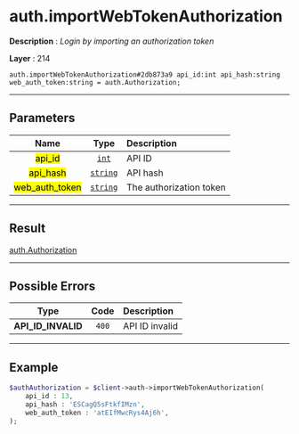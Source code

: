 # auth.importWebTokenAuthorization

**Description** : *Login by importing an authorization token*

**Layer** : 214

```tl
auth.importWebTokenAuthorization#2db873a9 api_id:int api_hash:string web_auth_token:string = auth.Authorization;
```

---

## Parameters

| Name | Type | Description |
| :---: | :---: | :--- |
| <mark>api_id</mark> | [`int`](type/int) | API ID |
| <mark>api_hash</mark> | [`string`](type/string) | API hash |
| <mark>web_auth_token</mark> | [`string`](type/string) | The authorization token |

---

## Result

[auth.Authorization](type/auth.Authorization)

---

## Possible Errors

| Type | Code | Description |
| :---: | :---: | :--- |
| **API_ID_INVALID** | `400` | API ID invalid |

---

## Example

```php
$authAuthorization = $client->auth->importWebTokenAuthorization(
	api_id : 13,
	api_hash : 'ESCagQ5sFtkfIMzn',
	web_auth_token : 'atEIfMwcRys4Aj6h',
);
```
